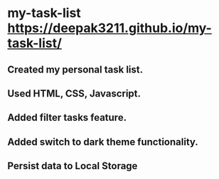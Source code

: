 # my-task-list https://deepak3211.github.io/my-task-list/

## Created my personal task list.
## Used HTML, CSS, Javascript.
## Added filter tasks feature.
## Added switch to dark theme functionality.
## Persist data to Local Storage 


